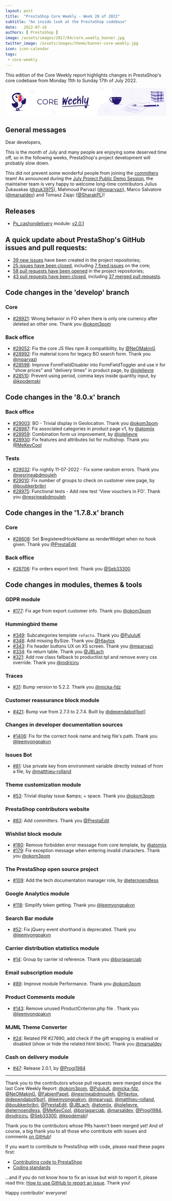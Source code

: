```yaml
---
layout: post
title:  "PrestaShop Core Weekly - Week 28 of 2022"
subtitle: "An inside look at the PrestaShop codebase"
date:   2022-07-18
authors: [ PrestaShop ]
image: /assets/images/2017/04/core_weekly_banner.jpg
twitter_image: /assets/images/theme/banner-core-weekly.jpg
icon: icon-calendar
tags:
 - core-weekly
---
```


This edition of the Core Weekly report highlights changes in PrestaShop's core codebase from Monday 11th to Sunday 17th of July 2022.

![Core Weekly banner](/assets/images/2018/12/banner-core-weekly.jpg)

## General messages

Dear developers,

This is the month of July and many people are enjoying some deserved time off, so in the following weeks, PrestaShop's project development will probably slow down.

This did not prevent some wonderful people from joining the [committers](https://www.prestashop-project.org/maintainers-guide/how-to-become-a-committer/) team! As announced during the [July Project Public Demo Session](https://build.prestashop.com/news/public-demo-5-2022/), the maintainer team is very happy to welcome long-time contributors Julius Žukauskas ([@zuk3975](https://github.com/zuk3975)), Mahmoud Parvazi ([@mparvazi](https://github.com/mparvazi)), Marco Salvatore ([@marsaldev](https://github.com/marsaldev)) and Tomasz Zając ([@SharakPL](https://github.com/SharakPL))!


## Releases

* [Ps_cashondelivery](https://github.com/PrestaShop/ps_cashondelivery) module: [v2.0.1](https://github.com/PrestaShop/ps_cashondelivery/releases/tag/v2.0.1)


## A quick update about PrestaShop's GitHub issues and pull requests:

- [39 new issues](https://github.com/search?q=org%3APrestaShop+is%3Apublic++-repo%3Aprestashop%2Fprestashop.github.io++is%3Aissue+created%3A2022-07-11..2022-07-17) have been created in the project repositories;
- [25 issues have been closed](https://github.com/search?q=org%3APrestaShop+is%3Apublic++-repo%3Aprestashop%2Fprestashop.github.io++is%3Aissue+closed%3A2022-07-11..2022-07-17), including [7 fixed issues](https://github.com/search?q=org%3APrestaShop+is%3Apublic++-repo%3Aprestashop%2Fprestashop.github.io++is%3Aissue+label%3Afixed+closed%3A2022-07-11..2022-07-17) on the core;
- [58 pull requests have been opened](https://github.com/search?q=org%3APrestaShop+is%3Apublic++-repo%3Aprestashop%2Fprestashop.github.io++is%3Apr+created%3A2022-07-11..2022-07-17) in the project repositories;
- [43 pull requests have been closed](https://github.com/search?q=org%3APrestaShop+is%3Apublic++-repo%3Aprestashop%2Fprestashop.github.io++is%3Apr+closed%3A2022-07-11..2022-07-17), including [37 merged pull requests](https://github.com/search?q=org%3APrestaShop+is%3Apublic++-repo%3Aprestashop%2Fprestashop.github.io++is%3Apr+merged%3A2022-07-11..2022-07-17).


## Code changes in the 'develop' branch


### Core
* [#28921](https://github.com/PrestaShop/PrestaShop/pull/28921): Wrong behavior in FO when there is only one currency after deleted an other one. Thank you [@okom3pom](https://github.com/okom3pom)


### Back office
* [#29052](https://github.com/PrestaShop/PrestaShop/pull/29052): Fix the core JS files npm 8 compatibility, by [@NeOMakinG](https://github.com/NeOMakinG)
* [#28992](https://github.com/PrestaShop/PrestaShop/pull/28992): Fix material icons for legacy BO search form. Thank you [@mparvazi](https://github.com/mparvazi)
* [#28598](https://github.com/PrestaShop/PrestaShop/pull/28598): Improve FormFieldDisabler into FormFieldToggler and use ir for "show prices" and "delivery times" in product page, by [@jolelievre](https://github.com/jolelievre)
* [#28510](https://github.com/PrestaShop/PrestaShop/pull/28510): Prevent using period, comma keys inside quantity input, by [@kpodemski](https://github.com/kpodemski)


## Code changes in the '8.0.x' branch


### Back office
* [#29003](https://github.com/PrestaShop/PrestaShop/pull/29003): BO - Trivial display in Geolocation. Thank you [@okom3pom](https://github.com/okom3pom)
* [#28987](https://github.com/PrestaShop/PrestaShop/pull/28987): Fix associated categories in product page v1, by [@atomiix](https://github.com/atomiix)
* [#28959](https://github.com/PrestaShop/PrestaShop/pull/28959): Combination form ux improvement, by [@jolelievre](https://github.com/jolelievre)
* [#28930](https://github.com/PrestaShop/PrestaShop/pull/28930): Fix features and attributes list for multishop. Thank you [@MeKeyCool](https://github.com/MeKeyCool)


### Tests
* [#29032](https://github.com/PrestaShop/PrestaShop/pull/29032): Fix nightly 11-07-2022 - Fix some random errors. Thank you [@nesrineabdmouleh](https://github.com/nesrineabdmouleh)
* [#29010](https://github.com/PrestaShop/PrestaShop/pull/29010): Fix number of groups to check on customer view page, by [@boubkerbribri](https://github.com/boubkerbribri)
* [#28975](https://github.com/PrestaShop/PrestaShop/pull/28975): Functional tests - Add new test 'View vouchers in FO'. Thank you [@nesrineabdmouleh](https://github.com/nesrineabdmouleh)


## Code changes in the '1.7.8.x' branch


### Core
* [#28608](https://github.com/PrestaShop/PrestaShop/pull/28608): Set $registeredHookName as renderWidget when no hook given. Thank you [@PrestaEdit](https://github.com/PrestaEdit)


### Back office
* [#28706](https://github.com/PrestaShop/PrestaShop/pull/28706): Fix orders export limit. Thank you [@Seb33300](https://github.com/Seb33300)


## Code changes in modules, themes & tools


### GDPR module
* [#177](https://github.com/PrestaShop/psgdpr/pull/177): Fix age from export customer info. Thank you [@okom3pom](https://github.com/okom3pom)


### Hummingbird theme
* [#349](https://github.com/PrestaShop/hummingbird/pull/349): Subcategories template `refacto`. Thank you [@PululuK](https://github.com/PululuK)
* [#348](https://github.com/PrestaShop/hummingbird/pull/348): Add missing BySize. Thank you [@Hlavtox](https://github.com/Hlavtox)
* [#343](https://github.com/PrestaShop/hummingbird/pull/343): Fix header buttons UX on XS screen. Thank you [@mparvazi](https://github.com/mparvazi)
* [#334](https://github.com/PrestaShop/hummingbird/pull/334): fix return table. Thank you [@JBLach](https://github.com/JBLach)
* [#321](https://github.com/PrestaShop/hummingbird/pull/321): Add row class fallback to productlist.tpl and remove every css override. Thank you [@rodriciru](https://github.com/rodriciru)


### Traces
* [#31](https://github.com/PrestaShop/traces/pull/31): Bump version to 5.2.2. Thank you [@micka-fdz](https://github.com/micka-fdz)


### Customer reassurance block module
* [#421](https://github.com/PrestaShop/blockreassurance/pull/421): Bump vue from 2.7.3 to 2.7.4. Built by [@dependabot[bot]](https://github.com/apps/dependabot)


### Changes in developer documentation sources
* [#1406](https://github.com/PrestaShop/docs/pull/1406): Fix for the correct hook name and twig file's path. Thank you [@leemyongpakvn](https://github.com/leemyongpakvn)


### Issues Bot
* [#81](https://github.com/PrestaShop/issuebot/pull/81): Use private key from environment variable directly instead of from a file, by [@matthieu-rolland](https://github.com/matthieu-rolland)


### Theme customization module
* [#53](https://github.com/PrestaShop/ps_themecusto/pull/53): Trivial display issue &amps; + space. Thank you [@okom3pom](https://github.com/okom3pom)


### PrestaShop contributors website
* [#83](https://github.com/PrestaShop/TopContributors/pull/83): Add committers. Thank you [@PrestaEdit](https://github.com/PrestaEdit)


### Wishlist block module
* [#180](https://github.com/PrestaShop/blockwishlist/pull/180): Remove forbidden error message from core template, by [@atomiix](https://github.com/atomiix)
* [#179](https://github.com/PrestaShop/blockwishlist/pull/179): Fix exception message when entering invalid characters. Thank you [@okom3pom](https://github.com/okom3pom)


### The PrestaShop open source project
* [#109](https://github.com/PrestaShop/open-source/pull/109): Add the tech documentation manager role, by [@eternoendless](https://github.com/eternoendless)


### Google Analytics module
* [#118](https://github.com/PrestaShop/ps_googleanalytics/pull/118): Simplify token getting. Thank you [@leemyongpakvn](https://github.com/leemyongpakvn)


### Search Bar module
* [#52](https://github.com/PrestaShop/ps_searchbar/pull/52): Fix jQuery event shorthand is deprecated. Thank you [@leemyongpakvn](https://github.com/leemyongpakvn)


### Carrier distribution statistics module
* [#14](https://github.com/PrestaShop/statscarrier/pull/14): Group by carrier id reference. Thank you [@borjagarciab](https://github.com/borjagarciab)


### Email subscription module
* [#89](https://github.com/PrestaShop/ps_emailsubscription/pull/89): Improve module Performance. Thank you [@okom3pom](https://github.com/okom3pom)


### Product Comments module
* [#143](https://github.com/PrestaShop/productcomments/pull/143): Remove unused ProductCriterion.php file . Thank you [@leemyongpakvn](https://github.com/leemyongpakvn)


### MJML Theme Converter
* [#24](https://github.com/PrestaShop/mjml-theme-converter/pull/24): Related PR #27890, add check if the gift wrapping is enabled or disabled (show or hide the related html block). Thank you [@marsaldev](https://github.com/marsaldev)


### Cash on delivery module
* [#47](https://github.com/PrestaShop/ps_cashondelivery/pull/47): Release 2.0.1, by [@Progi1984](https://github.com/Progi1984)


<hr />

Thank you to the contributors whose pull requests were merged since the last Core Weekly Report: [@okom3pom](https://github.com/okom3pom), [@PululuK](https://github.com/PululuK), [@micka-fdz](https://github.com/micka-fdz), [@NeOMakinG](https://github.com/NeOMakinG), [@FabienPapet](https://github.com/FabienPapet), [@nesrineabdmouleh](https://github.com/nesrineabdmouleh), [@Hlavtox](https://github.com/Hlavtox), [@dependabot[bot]](https://github.com/apps/dependabot), [@leemyongpakvn](https://github.com/leemyongpakvn), [@mparvazi](https://github.com/mparvazi), [@matthieu-rolland](https://github.com/matthieu-rolland), [@boubkerbribri](https://github.com/boubkerbribri), [@PrestaEdit](https://github.com/PrestaEdit), [@JBLach](https://github.com/JBLach), [@atomiix](https://github.com/atomiix), [@jolelievre](https://github.com/jolelievre), [@eternoendless](https://github.com/eternoendless), [@MeKeyCool](https://github.com/MeKeyCool), [@borjagarciab](https://github.com/borjagarciab), [@marsaldev](https://github.com/marsaldev), [@Progi1984](https://github.com/Progi1984), [@rodriciru](https://github.com/rodriciru), [@Seb33300](https://github.com/Seb33300), [@kpodemski](https://github.com/kpodemski)!

Thank you to the contributors whose PRs haven't been merged yet! And of course, a big thank you to all those who contribute with issues and comments [on GitHub](https://github.com/PrestaShop/PrestaShop)!

If you want to contribute to PrestaShop with code, please read these pages first:

 * [Contributing code to PrestaShop](https://devdocs.prestashop.com/8/contribute/contribution-guidelines/)
 * [Coding standards](https://devdocs.prestashop.com/8/development/coding-standards/)

...and if you do not know how to fix an issue but wish to report it, please read this: [How to use GitHub to report an issue](https://devdocs.prestashop.com/8/contribute/contribute-reporting-issues/). Thank you!

Happy contributin' everyone!

